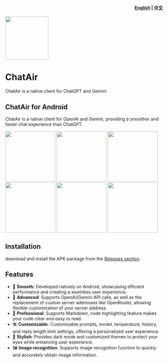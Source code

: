 <h4 align="right"><strong><a href="https://github.com/flyun/chatAir">English</a></strong> | <strong><a href="https://github.com/flyun/chatAir/blob/chatair/README_CN.md">中文</a></strong></h4>
<p align="left">
  <a align="center" href="https://miaoyan.app/" target="_blank"><img src=https://github.com/flyun/chatAir/blob/chatair/TMessagesProj/src/main/ic_launcher-playstore.png width=138 /></a>
  <h1 align="left">ChatAir</h1>
  <div align="left">ChatAir is a native client for ChatGPT and Gemini</div>
</p>


## ChatAir for Android

ChatAir is a native client for OpenAI and Gemini, providing a smoother and faster chat experience than ChatGPT.

<div align="left">
<img src = "https://github.com/flyun/chatAir/blob/chatair/ScreenShots/01.png" width ="160" />
<img src = "https://github.com/flyun/chatAir/blob/chatair/ScreenShots/02.png" width ="160" />
<img src = "https://github.com/flyun/chatAir/blob/chatair/ScreenShots/03.png" width ="160" />
<img src = "https://github.com/flyun/chatAir/blob/chatair/ScreenShots/04.png" width ="160" />
<img src = "https://github.com/flyun/chatAir/blob/chatair/ScreenShots/05.png" width ="160" />
<img src = "https://github.com/flyun/chatAir/blob/chatair/ScreenShots/06.png" width ="160" />
</div>

## Installation
download and install the APK package from the [Releases section](https://github.com/flyun/chatAir/releases/latest).

## Features
- 🚀 **Smooth**: Developed natively on Android, showcasing efficient performance and creating a seamless user experience.
- 🔬 **Advanced**: Supports OpenAI/Gemini API calls, as well as the replacement of custom server addresses like OpenRouter, allowing flexible customization of your server address.
- 📝 **Professional**: Supports Markdown, code highlighting feature makes your code clear and easy to read.
- 🛠️ **Customizable**: Customizable prompts, model, temperature, history, and reply length limit settings, offering a personalized user experience.
- 🌙 **Stylish**: Provides dark mode and customized themes to protect your eyes while enhancing user experience.
- 🖼️ **Image recognition**: Supports image recognition function to quickly and accurately obtain image information.
